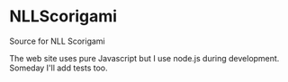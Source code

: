 # NLLScorigami
Source for NLL Scorigami

The web site uses pure Javascript but I use node.js during development. Someday I'll add tests too.
